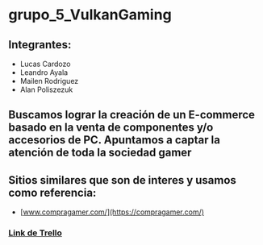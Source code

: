 # grupo_5_VulkanGaming

## Integrantes: 
- Lucas Cardozo
- Leandro Ayala
- Mailen Rodriguez
- Alan Poliszezuk

## Buscamos lograr la creación de un E-commerce basado en la venta de componentes y/o accesorios de PC. Apuntamos a captar la atención de toda la sociedad gamer

## Sitios similares que son de interes y usamos como referencia:
- [www.compragamer.com/](https://compragamer.com/)

### [Link de Trello](https://trello.com/b/tqqZeAy7/equipo-cinco)
